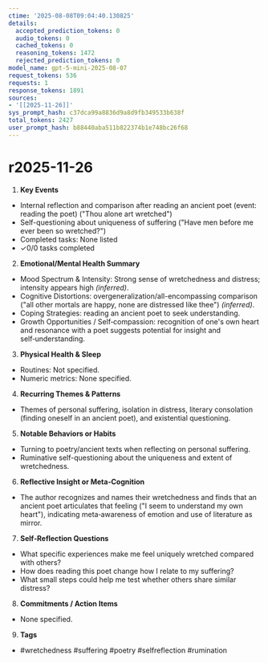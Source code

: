 ```yaml
---
ctime: '2025-08-08T09:04:40.130825'
details:
  accepted_prediction_tokens: 0
  audio_tokens: 0
  cached_tokens: 0
  reasoning_tokens: 1472
  rejected_prediction_tokens: 0
model_name: gpt-5-mini-2025-08-07
request_tokens: 536
requests: 1
response_tokens: 1891
sources:
- '[[2025-11-26]]'
sys_prompt_hash: c37dca99a8836d9a8d9fb349533b638f
total_tokens: 2427
user_prompt_hash: b88440aba511b822374b1e748bc26f68
---
```

# r2025-11-26

1. **Key Events**
- Internal reflection and comparison after reading an ancient poet (event: reading the poet) ("Thou alone art wretched")
- Self-questioning about uniqueness of suffering ("Have men before me ever been so wretched?")
- Completed tasks: None listed
- ✓0/0 tasks completed

2. **Emotional/Mental Health Summary**
- Mood Spectrum & Intensity: Strong sense of wretchedness and distress; intensity appears high *(inferred)*.
- Cognitive Distortions: overgeneralization/all-encompassing comparison ("all other mortals are happy, none are distressed like thee") *(inferred)*.
- Coping Strategies: reading an ancient poet to seek understanding.
- Growth Opportunities / Self‑compassion: recognition of one's own heart and resonance with a poet suggests potential for insight and self‑understanding.

3. **Physical Health & Sleep**
- Routines: Not specified.
- Numeric metrics: None specified.

4. **Recurring Themes & Patterns**
- Themes of personal suffering, isolation in distress, literary consolation (finding oneself in an ancient poet), and existential questioning.

5. **Notable Behaviors or Habits**
- Turning to poetry/ancient texts when reflecting on personal suffering.
- Ruminative self-questioning about the uniqueness and extent of wretchedness.

6. **Reflective Insight or Meta‑Cognition**
- The author recognizes and names their wretchedness and finds that an ancient poet articulates that feeling ("I seem to understand my own heart"), indicating meta‑awareness of emotion and use of literature as mirror.

7. **Self‑Reflection Questions**
- What specific experiences make me feel uniquely wretched compared with others?
- How does reading this poet change how I relate to my suffering?
- What small steps could help me test whether others share similar distress?

8. **Commitments / Action Items**
- None specified.

9. **Tags**
- #wretchedness #suffering #poetry #selfreflection #rumination